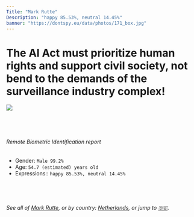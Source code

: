 ```yaml
---
Title: "Mark Rutte"
Description: "happy 85.53%, neutral 14.45%"
banner: "https://dontspy.eu/data/photos/171_box.jpg"
---
```


# The AI Act must prioritize human rights and support civil society, not bend to the demands of the surveillance industry complex!

<link rel="stylesheet" type="text/css" href="/css/blog.css" />

<div class="is-fake" hidden>

_This image is **clearly fake**_, yet we [continue to collect them because the AI Act negotiations](/blog/why-deepfake/) are heading in a direction that will only make people's lives more complicated. For a more in-depth explanation, read: [Double threat: why losing the battle against Face Biometrics would fuel the proliferation of deepfakes](/blog/the-dual-threat-how-losing-the-biometric-battle-fuels-deepfake-proliferation/).


</div>

<!-- <img src="https://dontspy.eu/data/photos/54_box.jpg" /> -->
<img src="https://dontspy.eu/data/photos/171_box.jpg" />

## <br>

###### Remote Biometric Identification report

* <span class="label">Gender:</span> `Male 99.2%`
* <span class="label">Age:</span> `54.7 (estimated) years old`
* <span class="label">Expressions::</span> `happy 85.53%, neutral 14.45%`

## <br>

###### See all of [Mark Rutte](/policymaker#Mark%20Rutte), or by country: [Netherlands](/country#Netherlands), or jump to [🇩🇪](/x/26).

## <br>

